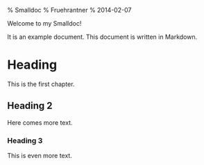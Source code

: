 % Smalldoc
% Fruehrantner
% 2014-02-07

Welcome to my Smalldoc!

It is an example document.
This document is written in Markdown.

# Heading

This is the first chapter.

## Heading 2

Here comes more text.

### Heading 3

This is even more text.

